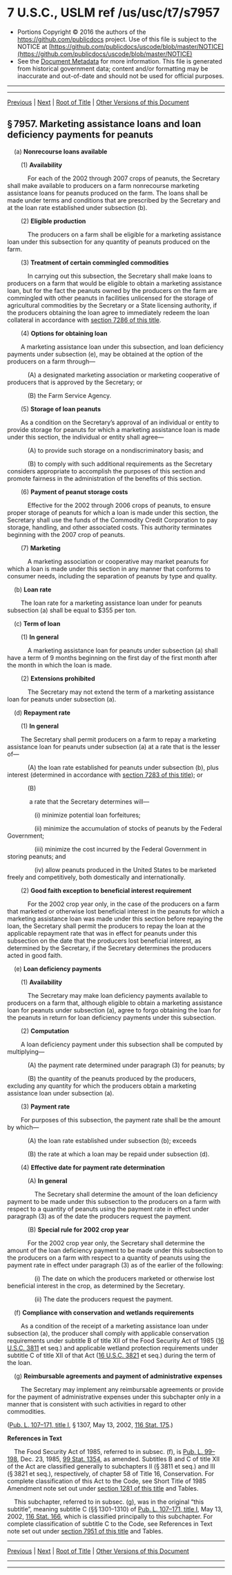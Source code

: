 ---
---

# 7 U.S.C., USLM ref /us/usc/t7/s7957

* Portions Copyright © 2016 the authors of the https://github.com/publicdocs project.
  Use of this file is subject to the NOTICE at [https://github.com/publicdocs/uscode/blob/master/NOTICE](https://github.com/publicdocs/uscode/blob/master/NOTICE)
* See the [Document Metadata](././../../../../..//README.md) for more information.
  This file is generated from historical government data; content and/or formatting may be inaccurate and out-of-date and should not be used for official purposes.

----------
----------

[Previous](./../../../../..//us/usc/t7/ch106/schIII/m__us_usc_t7_s7956.md) | [Next](./../../../../..//us/usc/t7/ch106/schIII/m__us_usc_t7_s7958.md) | [Root of Title](./../../../../../) | [Other Versions of this Document](https://publicdocs.github.io/go/links?ns=uslm&ref=%2Fus%2Fusc%2Ft7%2Fs7957)

## § 7957. Marketing assistance loans and loan deficiency payments for peanuts

    (a) __Nonrecourse loans available__ 

        (1) __Availability__ 

            For each of the 2002 through 2007 crops of peanuts, the Secretary shall make available to producers on a farm nonrecourse marketing assistance loans for peanuts produced on the farm. The loans shall be made under terms and conditions that are prescribed by the Secretary and at the loan rate established under subsection (b).

        (2) __Eligible production__ 

            The producers on a farm shall be eligible for a marketing assistance loan under this subsection for any quantity of peanuts produced on the farm.

        (3) __Treatment of certain commingled commodities__ 

            In carrying out this subsection, the Secretary shall make loans to producers on a farm that would be eligible to obtain a marketing assistance loan, but for the fact the peanuts owned by the producers on the farm are commingled with other peanuts in facilities unlicensed for the storage of agricultural commodities by the Secretary or a State licensing authority, if the producers obtaining the loan agree to immediately redeem the loan collateral in accordance with [section 7286 of this title][/us/usc/t7/s7286].

        (4) __Options for obtaining loan__ 

        A marketing assistance loan under this subsection, and loan deficiency payments under subsection (e), may be obtained at the option of the producers on a farm through—

            (A) a designated marketing association or marketing cooperative of producers that is approved by the Secretary; or

            (B) the Farm Service Agency.

        (5) __Storage of loan peanuts__ 

        As a condition on the Secretary’s approval of an individual or entity to provide storage for peanuts for which a marketing assistance loan is made under this section, the individual or entity shall agree—

            (A) to provide such storage on a nondiscriminatory basis; and

            (B) to comply with such additional requirements as the Secretary considers appropriate to accomplish the purposes of this section and promote fairness in the administration of the benefits of this section.

        (6) __Payment of peanut storage costs__ 

            Effective for the 2002 through 2006 crops of peanuts, to ensure proper storage of peanuts for which a loan is made under this section, the Secretary shall use the funds of the Commodity Credit Corporation to pay storage, handling, and other associated costs. This authority terminates beginning with the 2007 crop of peanuts.

        (7) __Marketing__ 

            A marketing association or cooperative may market peanuts for which a loan is made under this section in any manner that conforms to consumer needs, including the separation of peanuts by type and quality.

    (b) __Loan rate__ 

        The loan rate for a marketing assistance loan under for peanuts subsection (a) shall be equal to $355 per ton.

    (c) __Term of loan__ 

        (1) __In general__ 

            A marketing assistance loan for peanuts under subsection (a) shall have a term of 9 months beginning on the first day of the first month after the month in which the loan is made.

        (2) __Extensions prohibited__ 

            The Secretary may not extend the term of a marketing assistance loan for peanuts under subsection (a).

    (d) __Repayment rate__ 

        (1) __In general__ 

        The Secretary shall permit producers on a farm to repay a marketing assistance loan for peanuts under subsection (a) at a rate that is the lesser of—

            (A) the loan rate established for peanuts under subsection (b), plus interest (determined in accordance with [section 7283 of this title][/us/usc/t7/s7283]); or

            (B)

             a rate that the Secretary determines will—

                (i) minimize potential loan forfeitures;

                (ii) minimize the accumulation of stocks of peanuts by the Federal Government;

                (iii) minimize the cost incurred by the Federal Government in storing peanuts; and

                (iv) allow peanuts produced in the United States to be marketed freely and competitively, both domestically and internationally.

        (2) __Good faith exception to beneficial interest requirement__ 

            For the 2002 crop year only, in the case of the producers on a farm that marketed or otherwise lost beneficial interest in the peanuts for which a marketing assistance loan was made under this section before repaying the loan, the Secretary shall permit the producers to repay the loan at the applicable repayment rate that was in effect for peanuts under this subsection on the date that the producers lost beneficial interest, as determined by the Secretary, if the Secretary determines the producers acted in good faith.

    (e) __Loan deficiency payments__ 

        (1) __Availability__ 

            The Secretary may make loan deficiency payments available to producers on a farm that, although eligible to obtain a marketing assistance loan for peanuts under subsection (a), agree to forgo obtaining the loan for the peanuts in return for loan deficiency payments under this subsection.

        (2) __Computation__ 

        A loan deficiency payment under this subsection shall be computed by multiplying—

            (A) the payment rate determined under paragraph (3) for peanuts; by

            (B) the quantity of the peanuts produced by the producers, excluding any quantity for which the producers obtain a marketing assistance loan under subsection (a).

        (3) __Payment rate__ 

        For purposes of this subsection, the payment rate shall be the amount by which—

            (A) the loan rate established under subsection (b); exceeds

            (B) the rate at which a loan may be repaid under subsection (d).

        (4) __Effective date for payment rate determination__ 

            (A) __In general__ 

                The Secretary shall determine the amount of the loan deficiency payment to be made under this subsection to the producers on a farm with respect to a quantity of peanuts using the payment rate in effect under paragraph (3) as of the date the producers request the payment.

            (B) __Special rule for 2002 crop year__ 

            For the 2002 crop year only, the Secretary shall determine the amount of the loan deficiency payment to be made under this subsection to the producers on a farm with respect to a quantity of peanuts using the payment rate in effect under paragraph (3) as of the earlier of the following:

                (i) The date on which the producers marketed or otherwise lost beneficial interest in the crop, as determined by the Secretary.

                (ii) The date the producers request the payment.

    (f) __Compliance with conservation and wetlands requirements__ 

        As a condition of the receipt of a marketing assistance loan under subsection (a), the producer shall comply with applicable conservation requirements under subtitle B of title XII of the Food Security Act of 1985 ([16 U.S.C. 3811][/us/usc/t16/s3811] et seq.) and applicable wetland protection requirements under subtitle C of title XII of that Act ([16 U.S.C. 3821][/us/usc/t16/s3821] et seq.) during the term of the loan.

    (g) __Reimbursable agreements and payment of administrative expenses__ 

        The Secretary may implement any reimbursable agreements or provide for the payment of administrative expenses under this subchapter only in a manner that is consistent with such activities in regard to other commodities.

([Pub. L. 107–171, title I][/us/pl/107/171/tI], § 1307, May 13, 2002, [116 Stat. 175][/us/stat/116/175].)

 __References in Text__ 

    The Food Security Act of 1985, referred to in subsec. (f), is [Pub. L. 99–198][/us/pl/99/198], Dec. 23, 1985, [99 Stat. 1354][/us/stat/99/1354], as amended. Subtitles B and C of title XII of the Act are classified generally to subchapters II (§ 3811 et seq.) and III (§ 3821 et seq.), respectively, of chapter 58 of Title 16, Conservation. For complete classification of this Act to the Code, see Short Title of 1985 Amendment note set out under [section 1281 of this title][/us/usc/t7/s1281] and Tables.

    This subchapter, referred to in subsec. (g), was in the original “this subtitle”, meaning subtitle C (§§ 1301–1310) of [Pub. L. 107–171, title I][/us/pl/107/171/tI], May 13, 2002, [116 Stat. 166][/us/stat/116/166], which is classified principally to this subchapter. For complete classification of subtitle C to the Code, see References in Text note set out under [section 7951 of this title][/us/usc/t7/s7951] and Tables.

----------

[Previous](./../../../../..//us/usc/t7/ch106/schIII/m__us_usc_t7_s7956.md) | [Next](./../../../../..//us/usc/t7/ch106/schIII/m__us_usc_t7_s7958.md) | [Root of Title](./../../../../../) | [Other Versions of this Document](https://publicdocs.github.io/go/links?ns=uslm&ref=%2Fus%2Fusc%2Ft7%2Fs7957)

----------
----------

[/us/usc/t7/s7286]: https://publicdocs.github.io/go/links?ns=uslm&ref=%2Fus%2Fusc%2Ft7%2Fs7286
[/us/usc/t7/s7283]: https://publicdocs.github.io/go/links?ns=uslm&ref=%2Fus%2Fusc%2Ft7%2Fs7283
[/us/usc/t16/s3811]: https://publicdocs.github.io/go/links?ns=uslm&ref=%2Fus%2Fusc%2Ft16%2Fs3811
[/us/usc/t16/s3821]: https://publicdocs.github.io/go/links?ns=uslm&ref=%2Fus%2Fusc%2Ft16%2Fs3821
[/us/pl/107/171/tI]: https://publicdocs.github.io/go/links?ns=uslm&ref=%2Fus%2Fpl%2F107%2F171%2FtI
[/us/stat/116/175]: https://publicdocs.github.io/go/links?ns=uslm&ref=%2Fus%2Fstat%2F116%2F175
[/us/pl/99/198]: https://publicdocs.github.io/go/links?ns=uslm&ref=%2Fus%2Fpl%2F99%2F198
[/us/stat/99/1354]: https://publicdocs.github.io/go/links?ns=uslm&ref=%2Fus%2Fstat%2F99%2F1354
[/us/usc/t7/s1281]: https://publicdocs.github.io/go/links?ns=uslm&ref=%2Fus%2Fusc%2Ft7%2Fs1281
[/us/pl/107/171/tI]: https://publicdocs.github.io/go/links?ns=uslm&ref=%2Fus%2Fpl%2F107%2F171%2FtI
[/us/stat/116/166]: https://publicdocs.github.io/go/links?ns=uslm&ref=%2Fus%2Fstat%2F116%2F166
[/us/usc/t7/s7951]: https://publicdocs.github.io/go/links?ns=uslm&ref=%2Fus%2Fusc%2Ft7%2Fs7951


